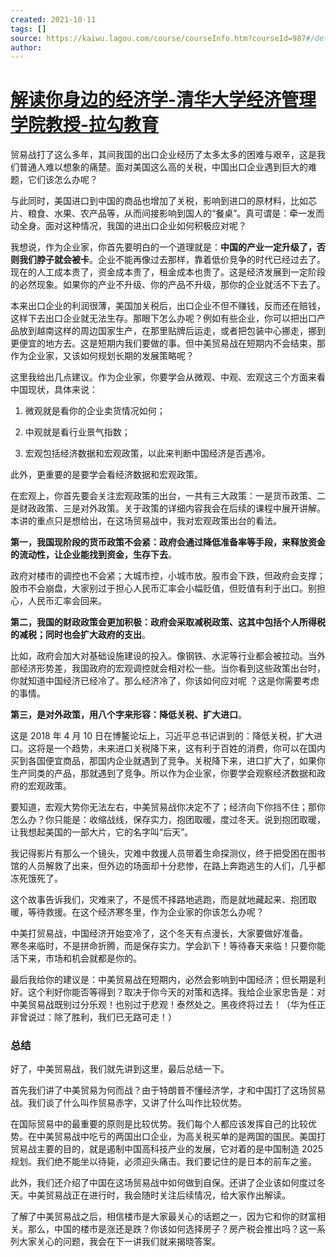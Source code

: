 ```yaml
---
created: 2021-10-11
tags: []
source: https://kaiwu.lagou.com/course/courseInfo.htm?courseId=987#/detail/pc?id=7794
author: 
---
```


# [解读你身边的经济学-清华大学经济管理学院教授-拉勾教育](https://kaiwu.lagou.com/course/courseInfo.htm?courseId=987#/detail/pc?id=7794)


贸易战打了这么多年，其间我国的出口企业经历了太多太多的困难与艰辛，这是我们普通人难以想象的痛楚。面对美国这么高的关税，中国出口企业遇到巨大的难题，它们该怎么办呢？

与此同时，美国进口到中国的商品也增加了关税，影响到进口的原材料，比如芯片、粮食、水果、农产品等，从而间接影响到国人的“餐桌”。真可谓是：牵一发而动全身。面对这种情况，我国的进出口企业如何积极应对呢？

我想说，作为企业家，你首先要明白的一个道理就是：**中国的产业一定升级了，否则我们脖子就会被卡**。企业不能再像过去那样，靠着低价竞争的时代已经过去了。现在的人工成本贵了，资金成本贵了，租金成本也贵了。这是经济发展到一定阶段的必然现象。如果你的产业不升级、你的产品不升级，那你的企业就活不下去了。

本来出口企业的利润很薄，美国加关税后，出口企业不但不赚钱，反而还在赔钱，这样下去出口企业就无法生存。那眼下怎么办呢？例如有些企业，你可以把出口产品放到越南这样的周边国家生产，在那里贴牌后运走，或者把包装中心挪走，挪到更便宜的地方去。这是短期内我们要做的事。但中美贸易战在短期内不会结束，那作为企业家，又该如何规划长期的发展策略呢？

这里我给出几点建议。作为企业家，你要学会从微观、中观、宏观这三个方面来看中国现状，具体来说：

1.  微观就是看你的企业卖货情况如何；
    
2.  中观就是看行业景气指数；
    
3.  宏观包括经济数据和宏观政策，以此来判断中国经济是否遇冷。
    

此外，更重要的是要学会看经济数据和宏观政策。

在宏观上，你首先要会关注宏观政策的出台，一共有三大政策：一是货币政策、二是财政政策、三是对外政策。关于政策的详细内容我会在后续的课程中展开讲解。本讲的重点只是想给出，在这场贸易战中，我对宏观政策出台的看法。

**第一，我国现阶段的货币政策不会紧：政府会通过降低准备率等手段，来释放资金的流动性，让企业能找到资金，生存下去**。

政府对楼市的调控也不会紧；大城市控，小城市放。股市会下跌，但政府会支撑；股市不会崩盘，大家别过于担心人民币汇率会小幅贬值，但贬值有利于出口。别担心，人民币汇率会回来。

**第二，我国的财政政策会更加积极：政府会采取减税政策、这其中包括个人所得税的减税；同时也会扩大政府的支出**。

比如，政府会加大对基础设施建设的投入。像钢铁、水泥等行业都会被拉动。当外部经济形势差，我国政府的宏观调控就会相对松一些。当你看到这些政策出台时，你就知道中国经济已经冷了。那么经济冷了，你该如何应对呢 ？这是你需要考虑的事情。

**第三，是对外政策，用八个字来形容：降低关税、扩大进口**。

这是 2018 年 4 月 10 日在博鳌论坛上，习近平总书记讲到的：降低关税，扩大进口。这将是一个趋势，未来进口关税降下来，这有利于百姓的消费，你可以在国内买到各国便宜商品，那国内企业就遇到了竞争。关税降下来，进口扩大了，如果你生产同类的产品，那就遇到了竞争。所以作为企业家，你要学会观察经济数据和政府的宏观政策。

要知道，宏观大势你无法左右，中美贸易战你决定不了；经济向下你挡不住；那你怎么办？你只能是：收缩战线，保存实力，抱团取暖，度过冬天。说到抱团取暖，让我想起美国的一部大片，它的名字叫“后天”。

我记得影片有那么一个镜头，灾难中救援人员带着生命探测仪，终于把受困在图书馆的人员解救了出来，但外边的场面却十分悲惨，在路上奔跑逃生的人们，几乎都冻死饿死了。

这个故事告诉我们，灾难来了，不是慌不择路地逃跑，而是就地藏起来、抱团取暖，等待救援。在这个经济寒冬里，作为企业家的你该怎么办呢？

中美打贸易战，中国经济开始变冷了，这个冬天有点漫长，大家要做好准备。  
寒冬来临时，不是拼命折腾，而是保存实力。学会趴下！等待春天来临！只要你能活下来，市场和机会就都是你的。

最后我给你的建议是：中美贸易战在短期内，必然会影响到中国经济；但长期是利好。这个利好你能否等得到？取决于你今天的对策和选择。我给企业家忠告是：对中美贸易战既别过分乐观！也别过于悲观！泰然处之。黑夜终将过去！（华为任正非曾说过：除了胜利，我们已无路可走！）

### 总结

好了，中美贸易战，我们就先讲到这里，最后总结一下。

首先我们讲了中美贸易为何而战？由于特朗普不懂经济学，才和中国打了这场贸易战。我们谈了什么叫作贸易赤字，又讲了什么叫作比较优势。

在国际贸易中的最重要的原则是比较优势。我们每个人都应该发挥自己的比较优势。在中美贸易战中吃亏的两国出口企业，为高关税买单的是两国的国民。美国打贸易战主要的目的，就是遏制中国高科技产业的发展，它对着的是中国制造 2025 规划。我们绝不能坐以待毙，必须迎头痛击。我们要记住的是日本的前车之鉴。

此外，我们还介绍了中国在这场贸易战中如何做到自保。还讲了企业该如何度过冬天。中美贸易战正在进行时，我会随时关注后续情况，给大家作出解读。

了解了中美贸易战之后，相信楼市是大家最关心的话题之一，因为它和你的财富相关。那么，中国的楼市是涨还是跌？你该如何选择房子？房产税会推出吗？这一系列大家关心的问题，我会在下一讲我们就来揭晓答案。
